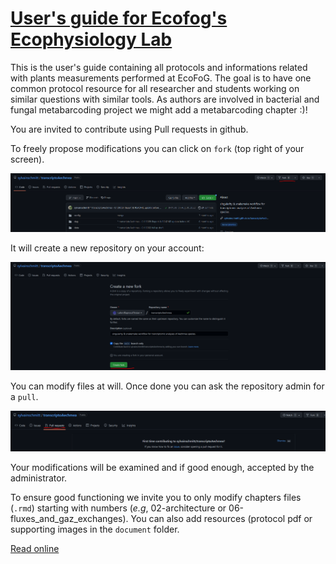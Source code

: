 # [User's guide for Ecofog's Ecophysiology Lab](https://GitHubID.github.io/Repository//index.html)

This is the user's guide containing all protocols and informations related with plants measurements performed at EcoFoG.
The goal is to have one common protocol resource for all researcher and students working on similar questions with similar tools.
As authors are involved in bacterial and fungal metabarcoding project we might add a metabarcoding chapter :)!

You are invited to contribute using Pull requests in github.

To freely propose modifications you can click on `fork` (top right of your screen).

![alt text](document/software/github/fork.PNG)

It will create a new repository on your account:

![](document/software/github/fork2.PNG)


You can modify files at will. 
Once done you can ask the repository admin for a `pull`.

![](document/software/github/fork3.PNG)

Your modifications will be examined and if good enough, accepted by the administrator.

To ensure good functioning we invite you to only modify chapters files (`.rmd`) starting with numbers (*e.g*, 02-architecture or 06-fluxes_and_gaz_exchanges).
You can also add resources (protocol pdf or supporting images in the `document` folder.

[Read online](https://lafontrapnouiltristan.github.io/EcoPhyCofoG_guide/)
